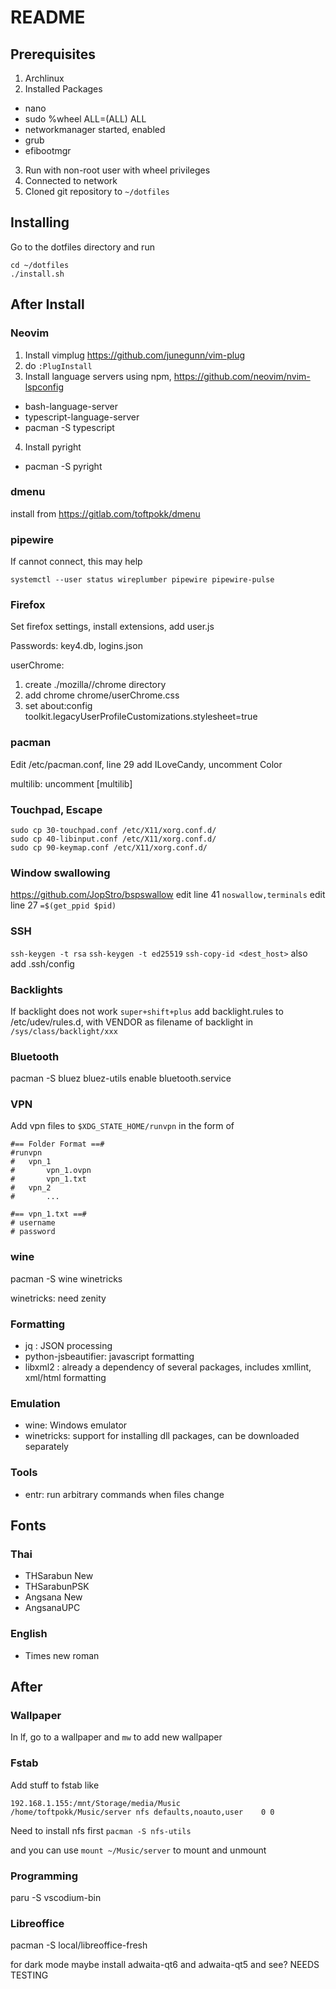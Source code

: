 # README 
## Prerequisites
1. Archlinux
2. Installed Packages
  - nano
  - sudo
    %wheel ALL=(ALL) ALL
  - networkmanager
    started, enabled
  - grub
  - efibootmgr
3. Run with non-root user with wheel privileges
4. Connected to network
5. Cloned git repository to `~/dotfiles`

## Installing
Go to the dotfiles directory and run
```
cd ~/dotfiles
./install.sh
```
## After Install
### Neovim
1. Install vimplug https://github.com/junegunn/vim-plug
2. do `:PlugInstall`
3. Install language servers using npm, https://github.com/neovim/nvim-lspconfig
  - bash-language-server
  - typescript-language-server
  - pacman -S typescript
4. Install pyright
  - pacman -S pyright

### dmenu
install from https://gitlab.com/toftpokk/dmenu

### pipewire
If cannot connect, this may help
```
systemctl --user status wireplumber pipewire pipewire-pulse
```

### Firefox
Set firefox settings, install extensions, add user.js

Passwords: key4.db, logins.json

userChrome:
1. create ./mozilla/<profile>/chrome directory
2. add chrome chrome/userChrome.css
3. set about:config toolkit.legacyUserProfileCustomizations.stylesheet=true

### pacman
Edit /etc/pacman.conf, line 29 add ILoveCandy, uncomment Color

multilib: uncomment [multilib]

### Touchpad, Escape
```
sudo cp 30-touchpad.conf /etc/X11/xorg.conf.d/
sudo cp 40-libinput.conf /etc/X11/xorg.conf.d/
sudo cp 90-keymap.conf /etc/X11/xorg.conf.d/
```

### Window swallowing
https://github.com/JopStro/bspswallow
edit line 41 `noswallow,terminals`
edit line 27 `=$(get_ppid $pid)`

### SSH
`ssh-keygen -t rsa`
`ssh-keygen -t ed25519`
`ssh-copy-id <dest_host>`
also add .ssh/config

### Backlights
If backlight does not work `super+shift+plus` add backlight.rules to
/etc/udev/rules.d, with VENDOR as filename of backlight in `/sys/class/backlight/xxx`

### Bluetooth
pacman -S bluez bluez-utils
enable bluetooth.service

### VPN
Add vpn files to `$XDG_STATE_HOME/runvpn` in the form of
```
#== Folder Format ==#
#runvpn
#	vpn_1
#		vpn_1.ovpn
#		vpn_1.txt
#	vpn_2
#		...

#== vpn_1.txt ==#
# username
# password
```

### wine
pacman -S wine winetricks

winetricks: need zenity

### Formatting
- jq : JSON processing
- python-jsbeautifier: javascript formatting
- libxml2 : already a dependency of several packages, includes xmllint, xml/html formatting

### Emulation
- wine: Windows emulator
- winetricks: support for installing dll packages, can be downloaded separately

### Tools
- entr: run arbitrary commands when files change

## Fonts
### Thai
- THSarabun New
- THSarabunPSK
- Angsana New
- AngsanaUPC
### English
- Times new roman

## After
### Wallpaper
In lf, go to a wallpaper and `mw` to add new wallpaper

### Fstab
Add stuff to fstab like

```fstab
192.168.1.155:/mnt/Storage/media/Music		/home/toftpokk/Music/server	nfs	defaults,noauto,user	0 0
```

Need to install nfs first
`pacman -S nfs-utils`

and you can use `mount ~/Music/server` to mount and unmount

### Programming
paru -S vscodium-bin

### Libreoffice
pacman -S local/libreoffice-fresh

for dark mode maybe install adwaita-qt6 and adwaita-qt5 and see?
NEEDS TESTING
